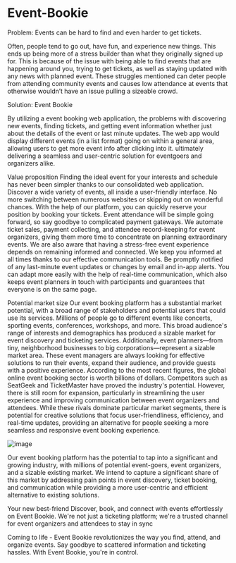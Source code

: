 # Event-Bookie

Problem: Events can be hard to find and even harder to get tickets. 

Often, people tend to go out, have fun, and experience new things. This ends up being more of a stress builder than what they originally signed up for. This is because of the issue with being able to find events that are happening around you, trying to get tickets, as well as staying updated with any news with planned event. These struggles mentioned can deter people from attending community events and causes low attendance at events that otherwise wouldn’t have an issue pulling a sizeable crowd. 


Solution: Event Bookie

By utilizing a event booking web application, the problems with discovering new events, finding tickets, and getting event information whether just about the details of the event or last minute updates. The web app would display different events (in a list format) going on within a general area, allowing users to get more event info after clicking into it.
ultimately delivering a seamless and user-centric solution for eventgoers and organizers alike. 


Value proposition 
Finding the ideal event for your interests and schedule has never been simpler thanks to our consolidated web application. Discover a wide variety of events, all inside a user-friendly interface. No more switching between numerous websites or skipping out on wonderful chances. With the help of our platform, you can quickly reserve your position by booking your tickets. Event attendance will be simple going forward, so say goodbye to complicated payment gateways. We automate ticket sales, payment collecting, and attendee record-keeping for event organizers, giving them more time to concentrate on planning extraordinary events.
We are also aware that having a stress-free event experience depends on remaining informed and connected. We keep 
you informed at all times thanks to our effective communication tools. Be promptly notified of any last-minute event 
updates or changes by email and in-app alerts. You can adapt more easily with the help of real-time communication, 
which also keeps event planners in touch with participants and guarantees that everyone is on the same page.


Potential market size 
Our event booking platform has a substantial market potential, with a broad range of stakeholders and potential users that could use its services. Millions of people go to different events like concerts, sporting events, conferences, workshops, and more. This broad audience's range of interests and demographics has produced a sizable market for event discovery and ticketing services. Additionally, event planners—from tiny, neighborhood businesses to big corporations—represent a sizable market area. These event managers are always looking for effective solutions to run their events, expand their audience, and provide guests with a positive experience.
According to the most recent figures, the global online event booking sector is worth billions of dollars. Competitors such as SeatGeek and TicketMaster have proved the industry's potential. However, there is still room for expansion, particularly in streamlining the user experience and improving communication between event organizers and attendees. While these rivals dominate particular market segments, there is potential for creative solutions that focus user-friendliness, efficiency, and real-time updates, providing an alternative for people seeking a more seamless and responsive event booking experience.

![image](https://github.com/NanaKwakyex/EventBookie/assets/133118833/10e8a2ee-25bf-4473-87db-1aa8ecfbab76)
 
Our event booking platform has the potential to tap into a significant and growing industry, with millions of potential event-goers, event organizers, and a sizable existing market. We intend to capture a significant share of this market by addressing pain points in event discovery, ticket booking, and communication while providing a more user-centric and efficient alternative to existing solutions.



Your new best-friend 
Discover, book, and connect with events effortlessly on Event Bookie. We're not just a ticketing platform; we're a trusted channel for event organizers and attendees to stay in sync

Coming to life -
Event Bookie revolutionizes the way you find, attend, and organize events. Say goodbye to scattered information and ticketing hassles. With Event Bookie, you're in control. 


